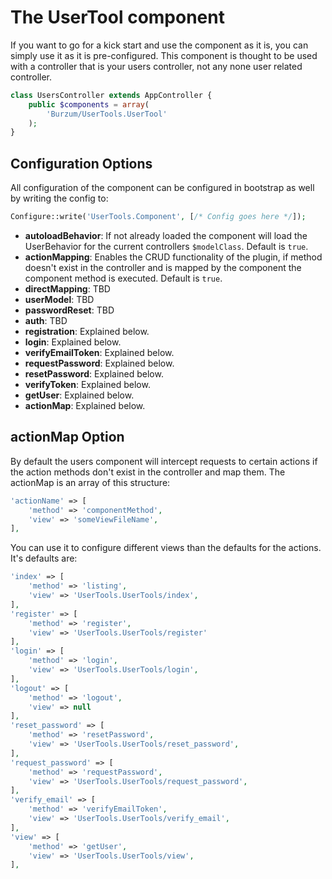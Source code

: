 The UserTool component
======================

If you want to go for a kick start and use the component as it is, you can simply use it as it is pre-configured. This component is thought to be used with a controller that is your users controller, not any none user related controller.

```php
class UsersController extends AppController {
	public $components = array(
		'Burzum/UserTools.UserTool'
	);
}
```

Configuration Options
---------------------

All configuration of the component can be configured in bootstrap as well by writing the config to:

```php
Configure::write('UserTools.Component', [/* Config goes here */]);
```

* **autoloadBehavior**: If not already loaded the component will load the UserBehavior for the current controllers `$modelClass`. Default is `true`.
* **actionMapping**: Enables the CRUD functionality of the plugin, if method doesn't exist in the controller and is mapped by the component the component method is executed. Default is `true`.
* **directMapping**: TBD
* **userModel**: TBD
* **passwordReset**: TBD
* **auth**: TBD
* **registration**: Explained below.
* **login**: Explained below.
* **verifyEmailToken**: Explained below.
* **requestPassword**: Explained below.
* **resetPassword**: Explained below.
* **verifyToken**: Explained below.
* **getUser**: Explained below.
* **actionMap**: Explained below.

actionMap Option
----------------

By default the users component will intercept requests to certain actions if the action methods don't exist in the controller and map them. The actionMap is an array of this structure:

```php
'actionName' => [
	'method' => 'componentMethod',
	'view' => 'someViewFileName',
],
```

You can use it to configure different views than the defaults for the actions. It's defaults are:

```php
'index' => [
	'method' => 'listing',
	'view' => 'UserTools.UserTools/index',
],
'register' => [
	'method' => 'register',
	'view' => 'UserTools.UserTools/register'
],
'login' => [
	'method' => 'login',
	'view' => 'UserTools.UserTools/login',
],
'logout' => [
	'method' => 'logout',
	'view' => null
],
'reset_password' => [
	'method' => 'resetPassword',
	'view' => 'UserTools.UserTools/reset_password',
],
'request_password' => [
	'method' => 'requestPassword',
	'view' => 'UserTools.UserTools/request_password',
],
'verify_email' => [
	'method' => 'verifyEmailToken',
	'view' => 'UserTools.UserTools/verify_email',
],
'view' => [
	'method' => 'getUser',
	'view' => 'UserTools.UserTools/view',
],
```
